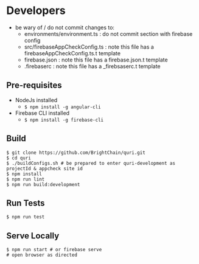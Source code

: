# Developers
- be wary of / do not commit changes to:
  - environments/environment.ts : do not commit section with firebase config
  - src/firebaseAppCheckConfig.ts : note this file has a firebaseAppCheckConfig.ts.t template
  - firebase.json : note this file has a firebase.json.t template
  - .firebaserc : note this file has a _firebsaserc.t template

## Pre-requisites
- NodeJs installed
  - ```$ npm install -g angular-cli```
- Firebase CLI installed
  - ```$ npm install -g firebase-cli```

## Build
```
$ git clone https://github.com/BrightChain/quri.git
$ cd quri
$ ./buildConfigs.sh # be prepared to enter quri-development as projectId & appcheck site id
$ npm install
$ npm run lint
$ npm run build:development
```

## Run Tests
```
$ npm run test
```

## Serve Locally
```
$ npm run start # or firebase serve
# open browser as directed
```
